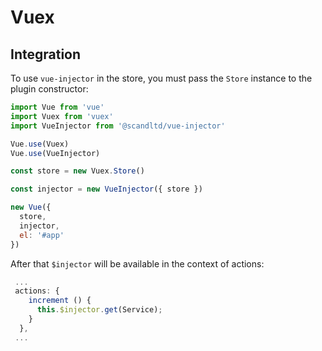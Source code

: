 # Vuex

## Integration

To use `vue-injector` in the store, you must pass the `Store` instance to the plugin constructor:

```js
import Vue from 'vue'
import Vuex from 'vuex'
import VueInjector from '@scandltd/vue-injector'

Vue.use(Vuex)
Vue.use(VueInjector)

const store = new Vuex.Store()

const injector = new VueInjector({ store })

new Vue({
  store,
  injector,
  el: '#app'
})
```

After that `$injector` will be available in the context of actions:

```js
 ...
 actions: {
    increment () {
      this.$injector.get(Service);
    }
  },
 ...
```